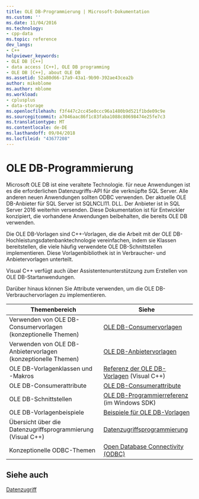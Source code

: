 ```yaml
---
title: OLE DB-Programmierung | Microsoft-Dokumentation
ms.custom: ''
ms.date: 11/04/2016
ms.technology:
- cpp-data
ms.topic: reference
dev_langs:
- C++
helpviewer_keywords:
- OLE DB [C++]
- data access [C++], OLE DB programming
- OLE DB [C++], about OLE DB
ms.assetid: 52a80d66-17a9-43a1-9b90-392ae43cea2b
author: mikeblome
ms.author: mblome
ms.workload:
- cplusplus
- data-storage
ms.openlocfilehash: f3f447c2cc45e0ccc96a1480b9d521f1bde09c9e
ms.sourcegitcommit: a7046aac86f1c83faba1088c80698474e25fe7c3
ms.translationtype: MT
ms.contentlocale: de-DE
ms.lasthandoff: 09/04/2018
ms.locfileid: "43677208"
---
```

# <a name="ole-db-programming"></a>OLE DB-Programmierung
Microsoft OLE DB ist eine veraltete Technologie. für neue Anwendungen ist es die erforderlichen Datenzugriffs-API für die verknüpfte SQL Server. Alle anderen neuen Anwendungen sollten ODBC verwenden. Der aktuelle OLE DB-Anbieter für SQL Server ist SQLNCLI11. DLL. Der Anbieter ist in SQL Server 2016 weiterhin versenden. Diese Dokumentation ist für Entwickler konzipiert, die vorhandene Anwendungen beibehalten, die bereits OLE DB verwenden.
  
 Die OLE DB-Vorlagen sind C++-Vorlagen, die die Arbeit mit der OLE DB-Hochleistungsdatenbanktechnologie vereinfachen, indem sie Klassen bereitstellen, die viele häufig verwendete OLE DB-Schnittstellen implementieren. Diese Vorlagenbibliothek ist in Verbraucher- und Anbietervorlagen unterteilt.  
  
 Visual C++ verfügt auch über Assistentenunterstützung zum Erstellen von OLE DB-Startanwendungen.  
  
 Darüber hinaus können Sie Attribute verwenden, um die OLE DB-Verbrauchervorlagen zu implementieren.  
  
|Themenbereich|Siehe|  
|-------------------------|---------|  
|Verwenden von OLE DB-Consumervorlagen (konzeptionelle Themen)|[OLE DB-Consumervorlagen](../../data/oledb/ole-db-consumer-templates-cpp.md)|  
|Verwenden von OLE DB-Anbietervorlagen (konzeptionelle Themen)|[OLE DB-Anbietervorlagen](../../data/oledb/ole-db-provider-templates-cpp.md)|  
|OLE DB-Vorlagenklassen und -Makros|[Referenz der OLE DB-Vorlagen](../../data/oledb/ole-db-templates.md) (Visual C++)|  
|OLE DB-Consumerattribute|[OLE DB-Consumerattribute](../../windows/ole-db-consumer-attributes.md)|  
|OLE DB-Schnittstellen|[OLE DB-Programmierreferenz](/previous-versions/windows/desktop/ms713643\(v=vs.85\)) (im Windows SDK)|  
|OLE DB-Vorlagenbeispiele|[Beispiele für OLE DB-Vorlagen](https://github.com/Microsoft/VCSamples)| 
|Übersicht über die Datenzugriffsprogrammierung (Visual C++)|[Datenzugriffsprogrammierung](../../data/data-access-programming-mfc-atl.md)|  
|Konzeptionelle ODBC-Themen|[Open Database Connectivity (ODBC)](../../data/odbc/open-database-connectivity-odbc.md)|  

## <a name="see-also"></a>Siehe auch  
 [Datenzugriff](../data-access-in-cpp.md)